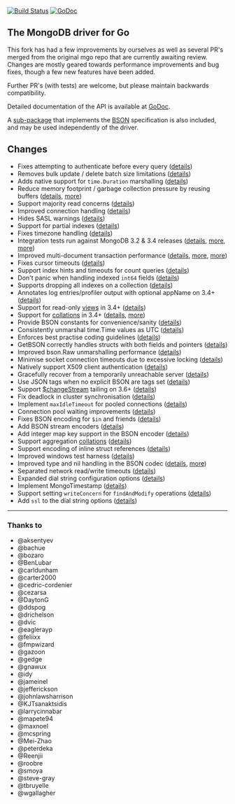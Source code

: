 [![Build Status](https://travis-ci.org/globalsign/mgo.svg?branch=master)](https://travis-ci.org/globalsign/mgo) [![GoDoc](https://godoc.org/github.com/cgrates/mgo?status.svg)](https://godoc.org/github.com/cgrates/mgo)

The MongoDB driver for Go
-------------------------

This fork has had a few improvements by ourselves as well as several PR's merged from the original mgo repo that are currently awaiting review.
Changes are mostly geared towards performance improvements and bug fixes, though a few new features have been added.

Further PR's (with tests) are welcome, but please maintain backwards compatibility.

Detailed documentation of the API is available at
[GoDoc](https://godoc.org/github.com/cgrates/mgo).

A [sub-package](https://godoc.org/github.com/cgrates/mgo/bson) that implements the [BSON](http://bsonspec.org) specification is also included, and may be used independently of the driver.

## Changes
* Fixes attempting to authenticate before every query ([details](https://github.com/go-mgo/mgo/issues/254))
* Removes bulk update / delete batch size limitations ([details](https://github.com/go-mgo/mgo/issues/288))
* Adds native support for `time.Duration` marshalling ([details](https://github.com/go-mgo/mgo/pull/373))
* Reduce memory footprint / garbage collection pressure by reusing buffers ([details](https://github.com/go-mgo/mgo/pull/229), [more](https://github.com/cgrates/mgo/pull/56))
* Support majority read concerns ([details](https://github.com/cgrates/mgo/pull/2))
* Improved connection handling ([details](https://github.com/cgrates/mgo/pull/5))
* Hides SASL warnings ([details](https://github.com/cgrates/mgo/pull/7))
* Support for partial indexes ([details](https://github.com/domodwyer/mgo/commit/5efe8eccb028238d93c222828cae4806aeae9f51))
* Fixes timezone handling ([details](https://github.com/go-mgo/mgo/pull/464))
* Integration tests run against MongoDB 3.2 & 3.4 releases ([details](https://github.com/cgrates/mgo/pull/4), [more](https://github.com/cgrates/mgo/pull/24), [more](https://github.com/cgrates/mgo/pull/35))
* Improved multi-document transaction performance ([details](https://github.com/cgrates/mgo/pull/10), [more](https://github.com/cgrates/mgo/pull/11), [more](https://github.com/cgrates/mgo/pull/16))
* Fixes cursor timeouts ([details](https://jira.mongodb.org/browse/SERVER-24899))
* Support index hints and timeouts for count queries ([details](https://github.com/cgrates/mgo/pull/17))
* Don't panic when handling indexed `int64` fields ([details](https://github.com/go-mgo/mgo/issues/475))
* Supports dropping all indexes on a collection ([details](https://github.com/cgrates/mgo/pull/25))
* Annotates log entries/profiler output with optional appName on 3.4+ ([details](https://github.com/cgrates/mgo/pull/28))
* Support for read-only [views](https://docs.mongodb.com/manual/core/views/) in 3.4+ ([details](https://github.com/cgrates/mgo/pull/33))
* Support for [collations](https://docs.mongodb.com/manual/reference/collation/) in 3.4+ ([details](https://github.com/cgrates/mgo/pull/37), [more](https://github.com/cgrates/mgo/pull/166))
* Provide BSON constants for convenience/sanity ([details](https://github.com/cgrates/mgo/pull/41))
* Consistently unmarshal time.Time values as UTC ([details](https://github.com/cgrates/mgo/pull/42))
* Enforces best practise coding guidelines ([details](https://github.com/cgrates/mgo/pull/44))
* GetBSON correctly handles structs with both fields and pointers ([details](https://github.com/cgrates/mgo/pull/40))
* Improved bson.Raw unmarshalling performance ([details](https://github.com/cgrates/mgo/pull/49))
* Minimise socket connection timeouts due to excessive locking ([details](https://github.com/cgrates/mgo/pull/52))
* Natively support X509 client authentication ([details](https://github.com/cgrates/mgo/pull/55))
* Gracefully recover from a temporarily unreachable server ([details](https://github.com/cgrates/mgo/pull/69))
* Use JSON tags when no explicit BSON are tags set ([details](https://github.com/cgrates/mgo/pull/91))
* Support [$changeStream](https://docs.mongodb.com/manual/changeStreams/) tailing on 3.6+ ([details](https://github.com/cgrates/mgo/pull/97))
* Fix deadlock in cluster synchronisation ([details](https://github.com/cgrates/mgo/issues/120))
* Implement `maxIdleTimeout` for pooled connections ([details](https://github.com/cgrates/mgo/pull/116))
* Connection pool waiting improvements ([details](https://github.com/cgrates/mgo/pull/115))
* Fixes BSON encoding for `$in` and friends ([details](https://github.com/cgrates/mgo/pull/128))
* Add BSON stream encoders ([details](https://github.com/cgrates/mgo/pull/127))
* Add integer map key support in the BSON encoder ([details](https://github.com/cgrates/mgo/pull/140)) 
* Support aggregation [collations](https://docs.mongodb.com/manual/reference/collation/) ([details](https://github.com/cgrates/mgo/pull/144))
* Support encoding of inline struct references ([details](https://github.com/cgrates/mgo/pull/146))
* Improved windows test harness ([details](https://github.com/cgrates/mgo/pull/158))
* Improved type and nil handling in the BSON codec ([details](https://github.com/cgrates/mgo/pull/147/files), [more](https://github.com/cgrates/mgo/pull/181))
* Separated network read/write timeouts ([details](https://github.com/cgrates/mgo/pull/161))
* Expanded dial string configuration options ([details](https://github.com/cgrates/mgo/pull/162))
* Implement MongoTimestamp ([details](https://github.com/cgrates/mgo/pull/171))
* Support setting `writeConcern` for `findAndModify` operations ([details](https://github.com/cgrates/mgo/pull/185))
* Add `ssl` to the dial string options ([details](https://github.com/cgrates/mgo/pull/184))


---

### Thanks to
* @aksentyev
* @bachue
* @bozaro
* @BenLubar
* @carldunham
* @carter2000
* @cedric-cordenier
* @cezarsa
* @DaytonG
* @ddspog
* @drichelson
* @dvic
* @eaglerayp
* @feliixx
* @fmpwizard
* @gazoon
* @gedge
* @gnawux
* @idy
* @jameinel
* @jefferickson
* @johnlawsharrison
* @KJTsanaktsidis
* @larrycinnabar
* @mapete94
* @maxnoel
* @mcspring
* @Mei-Zhao
* @peterdeka
* @Reenjii
* @roobre
* @smoya
* @steve-gray
* @tbruyelle
* @wgallagher